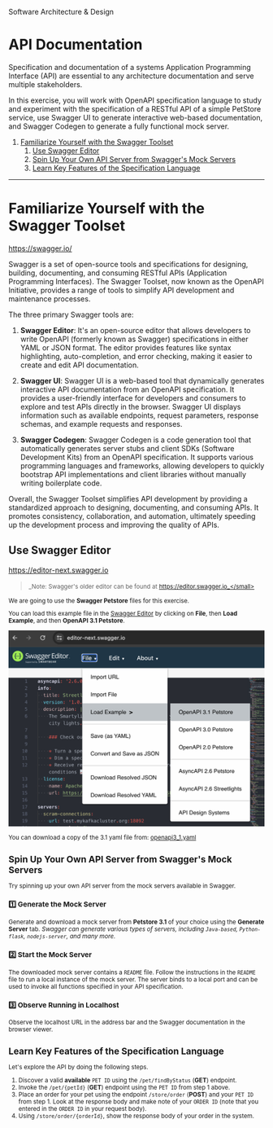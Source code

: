 Software Architecture & Design
# API Documentation
Specification and documentation of a systems Application Programming Interface (API) are essential to any architecture documentation and serve multiple stakeholders.

In this exercise, you will work with OpenAPI specification language to study and experiment with the specification of a RESTful API of a simple PetStore service, use Swagger UI to generate interactive web-based documentation, and Swagger Codegen to generate a fully functional mock server.

1. [Familiarize Yourself with the Swagger Toolset](#familiarize-yourself-with-the-swagger-toolset)
    1. [Use Swagger Editor](#use-swagger-editor)
    2. [Spin Up Your Own API Server from Swagger's Mock Servers](#spin-up-your-own-api-server-from-swaggers-mock-servers)
    3. [Learn Key Features of the Specification Language](#learn-key-features-of-the-specification-language)
---

# Familiarize Yourself with the Swagger Toolset
https://swagger.io/

Swagger is a set of open-source tools and specifications for designing, building, documenting, and consuming RESTful APIs (Application Programming Interfaces). The Swagger Toolset, now known as the OpenAPI Initiative, provides a range of tools to simplify API development and maintenance processes.

The three primary Swagger tools are:

1. **Swagger Editor**: It's an open-source editor that allows developers to write OpenAPI (formerly known as Swagger) specifications in either YAML or JSON format. The editor provides features like syntax highlighting, auto-completion, and error checking, making it easier to create and edit API documentation.

2. **Swagger UI**: Swagger UI is a web-based tool that dynamically generates interactive API documentation from an OpenAPI specification. It provides a user-friendly interface for developers and consumers to explore and test APIs directly in the browser. Swagger UI displays information such as available endpoints, request parameters, response schemas, and example requests and responses.

3. **Swagger Codegen**: Swagger Codegen is a code generation tool that automatically generates server stubs and client SDKs (Software Development Kits) from an OpenAPI specification. It supports various programming languages and frameworks, allowing developers to quickly bootstrap API implementations and client libraries without manually writing boilerplate code.

Overall, the Swagger Toolset simplifies API development by providing a standardized approach to designing, documenting, and consuming APIs. It promotes consistency, collaboration, and automation, ultimately speeding up the development process and improving the quality of APIs.

## Use Swagger Editor
https://editor-next.swagger.io

> <small>_Note: Swagger's older editor can be found at https://editor.swagger.io_</small>

We are going to use the **Swagger Petstore** files for this exercise.

You can load this example file in the [Swagger Editor](https://editor-next.swagger.io) by clicking on **File**, then **Load Example**, and then **OpenAPI 3.1 Petstore**.

![Edit, then "Load Petstore OAS 3.1"](./petstore/docs/Load_Petstore_OAS_3_1.png)

You can download a copy of the 3.1 yaml file from: [openapi3_1.yaml](./petstore/docs/openapi3_1.yaml)

## Spin Up Your Own API Server from Swagger's Mock Servers
Try spinning up your own API server from the mock servers available in Swagger.

### 1️⃣ Generate the Mock Server
Generate and download a mock server from **Petstore 3.1** of your choice using the **Generate Server** tab. _Swagger can generate various types of servers, including `Java-based`, `Python-flask`, `nodejs-server`, and many more._

### 2️⃣ Start the Mock Server
The downloaded mock server contains a `README` file. Follow the instructions in the `README` file to run a local instance of the mock server. The server binds to a local port and can be used to invoke all functions specified in your API specification.

### 3️⃣ Observe Running in Localhost
Observe the localhost URL in the address bar and the Swagger documentation in the browser viewer.

## Learn Key Features of the Specification Language
Let's explore the API by doing the following steps.

1. Discover a valid **available** `PET ID` using the `/pet/findByStatus` (**GET**) endpoint.
2. Invoke the `/pet/{petId}` (**GET**) endpoint using the `PET ID` from step 1 above.
3. Place an order for your pet using the endpoint `/store/order` (**POST**) and your `PET ID` from step 1. Look at the response body and make note of your `ORDER ID` (note that you entered in the `ORDER ID` in your request body).
4. Using `/store/order/{orderId}`, show the response body of your order in the system.